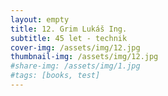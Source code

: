 ```yaml
---
layout: empty
title: 12. Grim Lukáš Ing.
subtitle: 45 let - technik
cover-img: /assets/img/12.jpg
thumbnail-img: /assets/img/12.jpg
#share-img: /assets/img/1.jpg
#tags: [books, test]
---
```

